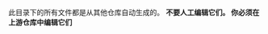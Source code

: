 <!--
All files in this directory are auto-generated from other repos. **Do not edit them manually. You must edit them in their upstream repo.**
-->

此目录下的所有文件都是从其他仓库自动生成的。 **不要人工编辑它们。 你必须在上游仓库中编辑它们**
